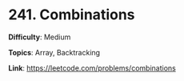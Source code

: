 # 241. Combinations

**Difficulty**: Medium

**Topics**: Array, Backtracking

**Link**: https://leetcode.com/problems/combinations
